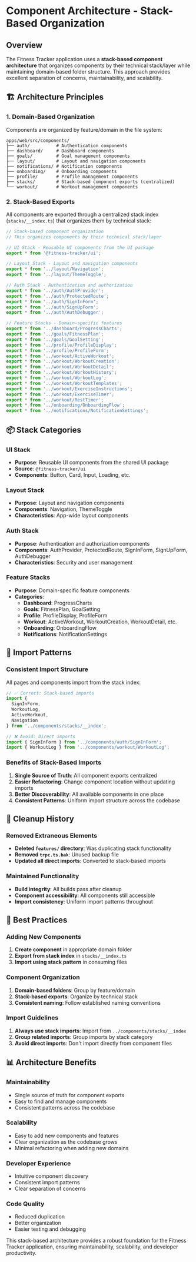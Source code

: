 # Component Architecture - Stack-Based Organization

## Overview

The Fitness Tracker application uses a **stack-based component architecture** that organizes components by their technical stack/layer while maintaining domain-based folder structure. This approach provides excellent separation of concerns, maintainability, and scalability.

## 🏗️ Architecture Principles

### 1. **Domain-Based Organization**
Components are organized by feature/domain in the file system:
```
apps/web/src/components/
├── auth/          # Authentication components
├── dashboard/     # Dashboard components  
├── goals/         # Goal management components
├── layout/        # Layout and navigation components
├── notifications/ # Notification components
├── onboarding/    # Onboarding components
├── profile/       # Profile management components
├── stacks/        # Stack-based component exports (centralized)
└── workout/       # Workout management components
```

### 2. **Stack-Based Exports**
All components are exported through a centralized stack index (`stacks/__index.ts`) that organizes them by technical stack:

```typescript
// Stack-based component organization
// This organizes components by their technical stack/layer

// UI Stack - Reusable UI components from the UI package
export * from '@fitness-tracker/ui';

// Layout Stack - Layout and navigation components
export * from '../layout/Navigation';
export * from '../layout/ThemeToggle';

// Auth Stack - Authentication and authorization
export * from '../auth/AuthProvider';
export * from '../auth/ProtectedRoute';
export * from '../auth/SignInForm';
export * from '../auth/SignUpForm';
export * from '../auth/AuthDebugger';

// Feature Stacks - Domain-specific features
export * from '../dashboard/ProgressCharts';
export * from '../goals/FitnessPlan';
export * from '../goals/GoalSetting';
export * from '../profile/ProfileDisplay';
export * from '../profile/ProfileForm';
export * from '../workout/ActiveWorkout';
export * from '../workout/WorkoutCreation';
export * from '../workout/WorkoutDetail';
export * from '../workout/WorkoutHistory';
export * from '../workout/WorkoutLog';
export * from '../workout/WorkoutTemplates';
export * from '../workout/ExerciseInstructions';
export * from '../workout/ExerciseTimer';
export * from '../workout/RestTimer';
export * from '../onboarding/OnboardingFlow';
export * from '../notifications/NotificationSettings';
```

## 📦 Stack Categories

### **UI Stack**
- **Purpose**: Reusable UI components from the shared UI package
- **Source**: `@fitness-tracker/ui`
- **Components**: Button, Card, Input, Loading, etc.

### **Layout Stack**
- **Purpose**: Layout and navigation components
- **Components**: Navigation, ThemeToggle
- **Characteristics**: App-wide layout components

### **Auth Stack**
- **Purpose**: Authentication and authorization components
- **Components**: AuthProvider, ProtectedRoute, SignInForm, SignUpForm, AuthDebugger
- **Characteristics**: Security and user management

### **Feature Stacks**
- **Purpose**: Domain-specific feature components
- **Categories**:
  - **Dashboard**: ProgressCharts
  - **Goals**: FitnessPlan, GoalSetting
  - **Profile**: ProfileDisplay, ProfileForm
  - **Workout**: ActiveWorkout, WorkoutCreation, WorkoutDetail, etc.
  - **Onboarding**: OnboardingFlow
  - **Notifications**: NotificationSettings

## 🔄 Import Patterns

### **Consistent Import Structure**
All pages and components import from the stack index:

```typescript
// ✅ Correct: Stack-based imports
import { 
  SignInForm, 
  WorkoutLog, 
  ActiveWorkout,
  Navigation 
} from '../components/stacks/__index';

// ❌ Avoid: Direct imports
import { SignInForm } from '../components/auth/SignInForm';
import { WorkoutLog } from '../components/workout/WorkoutLog';
```

### **Benefits of Stack-Based Imports**
1. **Single Source of Truth**: All component exports centralized
2. **Easier Refactoring**: Change component location without updating imports
3. **Better Discoverability**: All available components in one place
4. **Consistent Patterns**: Uniform import structure across the codebase

## 🧹 Cleanup History

### **Removed Extraneous Elements**
- **Deleted `features/` directory**: Was duplicating stack functionality
- **Removed `trpc.ts.bak`**: Unused backup file
- **Updated all direct imports**: Converted to stack-based imports

### **Maintained Functionality**
- **Build integrity**: All builds pass after cleanup
- **Component accessibility**: All components still accessible
- **Import consistency**: Uniform import patterns throughout

## 🚀 Best Practices

### **Adding New Components**
1. **Create component** in appropriate domain folder
2. **Export from stack index** in `stacks/__index.ts`
3. **Import using stack pattern** in consuming files

### **Component Organization**
1. **Domain-based folders**: Group by feature/domain
2. **Stack-based exports**: Organize by technical stack
3. **Consistent naming**: Follow established naming conventions

### **Import Guidelines**
1. **Always use stack imports**: Import from `../components/stacks/__index`
2. **Group related imports**: Group imports by stack category
3. **Avoid direct imports**: Don't import directly from component files

## 📊 Architecture Benefits

### **Maintainability**
- Single source of truth for component exports
- Easy to find and manage components
- Consistent patterns across the codebase

### **Scalability**
- Easy to add new components and features
- Clear organization as the codebase grows
- Minimal refactoring when adding new domains

### **Developer Experience**
- Intuitive component discovery
- Consistent import patterns
- Clear separation of concerns

### **Code Quality**
- Reduced duplication
- Better organization
- Easier testing and debugging

This stack-based architecture provides a robust foundation for the Fitness Tracker application, ensuring maintainability, scalability, and developer productivity. 